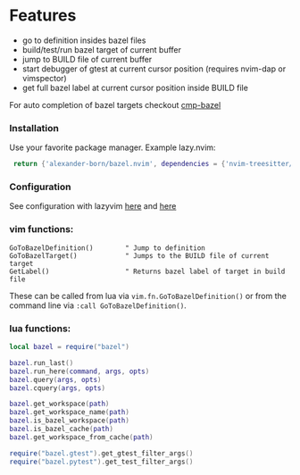 # Features
 - go to definition insides bazel files
 - build/test/run bazel target of current buffer
 - jump to BUILD file of current buffer
 - start debugger of gtest at current cursor position (requires nvim-dap or vimspector)
 - get full bazel label at current cursor position inside BUILD file
 
 For auto completion of bazel targets checkout [cmp-bazel](https://github.com/alexander-born/cmp-bazel)
 
### Installation
Use your favorite package manager. Example lazy.nvim:
```lua
 return {'alexander-born/bazel.nvim', dependencies = {'nvim-treesitter/nvim-treesitter'} },
```

### Configuration
See configuration with lazyvim [here](https://github.com/alexander-born/nvim/blob/master/lua/config/bazel.lua) and [here](https://github.com/alexander-born/nvim/blob/master/lua/plugins/bazel.lua)

### vim functions:
```viml
GoToBazelDefinition()        " Jump to definition
GoToBazelTarget()            " Jumps to the BUILD file of current target
GetLabel()                   " Returns bazel label of target in build file
```
These can be called from lua via `vim.fn.GoToBazelDefinition()` or from the command line via `:call GoToBazelDefinition()`.

### lua functions:
```lua
local bazel = require("bazel")

bazel.run_last()
bazel.run_here(command, args, opts)
bazel.query(args, opts)
bazel.cquery(args, opts)

bazel.get_workspace(path)
bazel.get_workspace_name(path)
bazel.is_bazel_workspace(path)
bazel.is_bazel_cache(path)
bazel.get_workspace_from_cache(path)

require("bazel.gtest").get_gtest_filter_args()
require("bazel.pytest").get_test_filter_args()
```
